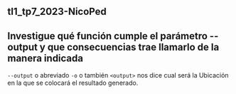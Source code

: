 ## tl1_tp7_2023-NicoPed
## Investigue qué función cumple el parámetro --output y que consecuencias trae llamarlo de la manera indicada
`--output` o abreviado `-o` o también `<output>` nos dice cual será la Ubicación en la que se colocará el resultado generado.

